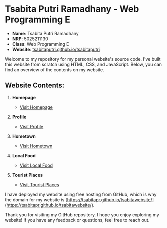 # Tsabita Putri Ramadhany - Web Programming E

- **Name**: Tsabita Putri Ramadhany
- **NRP**: 5025211130
- **Class**: Web Programming E
- **Website**: [tsabitaputri.github.io/tsabitaputri](https://tsabitapr.github.io/tsabitawebsite/)

Welcome to my repository for my personal website's source code. I've built this website from scratch using HTML, CSS, and JavaScript. Below, you can find an overview of the contents on my website.

## Website Contents:

1. **Homepage**
   - [Visit Homepage](https://tsabitapr.github.io/tsabitawebsite/)

2. **Profile**
   - [Visit Profile](https://tsabitapr.github.io/tsabitawebsite/quiz1/profile.html)

3. **Hometown**
   - [Visit Hometown](https://tsabitapr.github.io/tsabitawebsite/quiz1/hometown.html)

4. **Local Food**
   - [Visit Local Food](https://tsabitapr.github.io/tsabitawebsite/quiz1/food.html)

5. **Tourist Places**
   - [Visit Tourist Places](https://tsabitapr.github.io/tsabitawebsite/quiz1/tourist.html)

I have deployed my website using free hosting from GitHub, which is why the domain for my website is [https://tsabitapr.github.io/tsabitawebsite/](https://tsabitapr.github.io/tsabitawebsite/).

Thank you for visiting my GitHub repository. I hope you enjoy exploring my website! If you have any feedback or questions, feel free to reach out.
